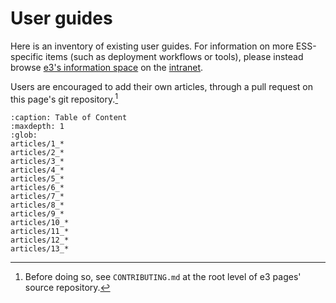 # User guides

Here is an inventory of existing user guides. For information on more
ESS-specific items (such as deployment workflows or tools), please instead
browse [e3's information space](https://confluence.esss.lu.se/display/E3) on the
[intranet](https://confluence.esss.lu.se).

Users are encouraged to add their own articles, through a pull request on this
page's git repository.[^1]

 ```{toctree}
 :caption: Table of Content
 :maxdepth: 1
 :glob:
articles/1_*
articles/2_*
articles/3_*
articles/4_*
articles/5_*
articles/6_*
articles/7_*
articles/8_*
articles/9_*
articles/10_*
articles/11_*
articles/12_*
articles/13_*
 ```

[^1]: Before doing so, see `CONTRIBUTING.md` at the root level of e3 pages'
  source repository.
